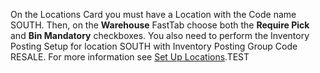 On the Locations Card you must have a Location with the Code name SOUTH. Then, on the **Warehouse** FastTab choose both the **Require Pick** and **Bin Mandatory** checkboxes. You also need to perform the Inventory Posting Setup for location SOUTH with Inventory Posting Group Code RESALE. For more information see [Set Up Locations](inventory-how-setup-locations.md).TEST